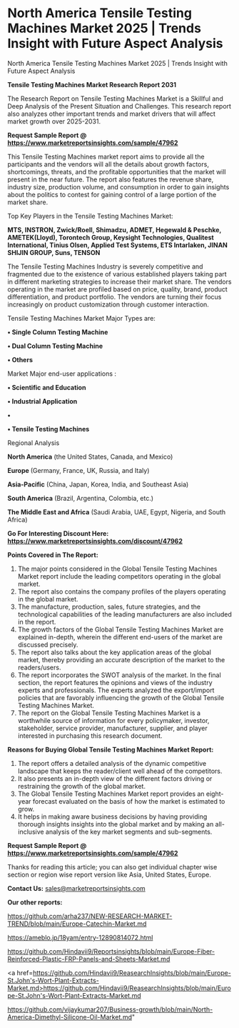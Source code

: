 # North America Tensile Testing Machines Market 2025 | Trends Insight with Future Aspect Analysis
North America Tensile Testing Machines Market 2025 | Trends Insight with Future Aspect Analysis

<strong>Tensile Testing Machines Market Research Report 2031</strong>

The Research Report on Tensile Testing Machines Market is a Skillful and Deep Analysis of the Present Situation and Challenges. This research report also analyzes other important trends and market drivers that will affect market growth over 2025-2031.

<strong>Request Sample Report @ <a href=https://www.marketreportsinsights.com/sample/47962>https://www.marketreportsinsights.com/sample/47962</a></strong>

This Tensile Testing Machines market report aims to provide all the participants and the vendors will all the details about growth factors, shortcomings, threats, and the profitable opportunities that the market will present in the near future. The report also features the revenue share, industry size, production volume, and consumption in order to gain insights about the politics to contest for gaining control of a large portion of the market share.

Top Key Players in the Tensile Testing Machines Market:

<strong>MTS, INSTRON, Zwick/Roell, Shimadzu, ADMET, Hegewald & Peschke, AMETEK(Lloyd), Torontech Group, Keysight Technologies, Qualitest International, Tinius Olsen, Applied Test Systems, ETS Intarlaken, JINAN SHIJIN GROUP, Suns, TENSON</strong>

The Tensile Testing Machines Industry is severely competitive and fragmented due to the existence of various established players taking part in different marketing strategies to increase their market share. The vendors operating in the market are profiled based on price, quality, brand, product differentiation, and product portfolio. The vendors are turning their focus increasingly on product customization through customer interaction.

Tensile Testing Machines Market Major Types are:

<strong>•  Single Column Testing Machine

•  Dual Column Testing Machine

•  Others</strong>

Market Major end-user applications :

<strong>•  Scientific and Education

•  Industrial Application

•  

•  Tensile Testing Machines</strong>

Regional Analysis

</u><strong><b>North America</b></strong> (the United States, Canada, and Mexico)

<strong><b>Europe </b></strong>(Germany, France, UK, Russia, and Italy)

<strong><b>Asia-Pacific</b></strong> (China, Japan, Korea, India, and Southeast Asia)

<strong><b>South America</b></strong> (Brazil, Argentina, Colombia, etc.)

<strong><b>The Middle East and Africa</b></strong> (Saudi Arabia, UAE, Egypt, Nigeria, and South Africa)

<strong>Go For Interesting Discount Here: <a href=https://www.marketreportsinsights.com/discount/47962>https://www.marketreportsinsights.com/discount/47962</a></strong>

<strong>Points Covered in The Report:</strong>
<ol>
  <li>The major points considered in the Global Tensile Testing Machines Market report include the leading competitors operating in the global market.</li>
  <li>The report also contains the company profiles of the players operating in the global market.</li>
  <li>The manufacture, production, sales, future strategies, and the technological capabilities of the leading manufacturers are also included in the report.</li>
  <li>The growth factors of the Global Tensile Testing Machines Market are explained in-depth, wherein the different end-users of the market are discussed precisely.</li>
  <li>The report also talks about the key application areas of the global market, thereby providing an accurate description of the market to the readers/users.</li>
  <li>The report incorporates the SWOT analysis of the market. In the final section, the report features the opinions and views of the industry experts and professionals. The experts analyzed the export/import policies that are favorably influencing the growth of the Global Tensile Testing Machines Market.</li>
  <li>The report on the Global Tensile Testing Machines Market is a worthwhile source of information for every policymaker, investor, stakeholder, service provider, manufacturer, supplier, and player interested in purchasing this research document.</li>
</ol>
<strong>Reasons for Buying Global Tensile Testing Machines Market Report:</strong>

<ol>
  <li>The report offers a detailed analysis of the dynamic competitive landscape that keeps the reader/client well ahead of the competitors.</li>
  <li>It also presents an in-depth view of the different factors driving or restraining the growth of the global market.</li>
  <li>The Global Tensile Testing Machines Market report provides an eight-year forecast evaluated on the basis of how the market is estimated to grow.</li>
  <li>It helps in making aware business decisions by having providing thorough insights insights into the global market and by making an all-inclusive analysis of the key market segments and sub-segments.</li>
</ol>
<strong>Request Sample Report @ <a href=https://www.marketreportsinsights.com/sample/47962>https://www.marketreportsinsights.com/sample/47962</a></strong>


Thanks for reading this article; you can also get individual chapter wise section or region wise report version like Asia, United States, Europe.

<strong>Contact Us:</strong>
sales@marketreportsinsights.com

<strong>Our other reports:</strong>

<a href=https://github.com/arha237/NEW-RESEARCH-MARKET-TREND/blob/main/Europe-Catechin-Market.md>https://github.com/arha237/NEW-RESEARCH-MARKET-TREND/blob/main/Europe-Catechin-Market.md</a>

<a href=https://ameblo.jp/18yam/entry-12890814072.html>https://ameblo.jp/18yam/entry-12890814072.html</a>

<a href=https://github.com/Hindavii9/Reportsinsights/blob/main/Europe-Fiber-Reinforced-Plastic-FRP-Panels-and-Sheets-Market.md>https://github.com/Hindavii9/Reportsinsights/blob/main/Europe-Fiber-Reinforced-Plastic-FRP-Panels-and-Sheets-Market.md</a>

<a href=https://github.com/Hindavii9/ReasearchInsights/blob/main/Europe-St.John's-Wort-Plant-Extracts-Market.md>https://github.com/Hindavii9/ReasearchInsights/blob/main/Europe-St.John's-Wort-Plant-Extracts-Market.md</a>

<a href=https://github.com/vijaykumar207/Business-growth/blob/main/North-America-Dimethyl-Silicone-Oil-Market.md>https://github.com/vijaykumar207/Business-growth/blob/main/North-America-Dimethyl-Silicone-Oil-Market.md</a>"
